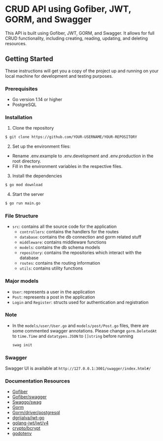 # CRUD API using Gofiber, JWT, GORM, and Swagger

This API is built using Gofiber, JWT, GORM, and Swagger. It allows for full CRUD functionality, including creating, reading, updating, and deleting resources.

## Getting Started

These instructions will get you a copy of the project up and running on your local machine for development and testing purposes.

### Prerequisites

- Go version 1.14 or higher
- PostgreSQL 

### Installation

1. Clone the repository 
```sh
$ git clone https://github.com/YOUR-USERNAME/YOUR-REPOSITORY
```

2. Set up the environment files:
 - Rename .env.example to .env.development and .env.production in the root directory.
 - Fill in the environment variables in the respective files.

3. Install the dependencies
```sh
$ go mod download
```

4. Start the server
```sh
$ go run main.go
```

### File Structure
- `src`: contains all the source code for the application
    - `controllers`: contains the handlers for the routes
    - `database`: contains the db connection and gorm related stuff
    - `middleware`: contains middleware functions
    - `models`: contains the db schema models
    - `repository`: contains the repositories which interact with the database
    - `routes`: contains the routing information
    - `utils`: contains utility functions

### Major models
- `User`: represents a user in the application
- `Post`: represents a post in the application
- `Login` and `Register`: structs used for authentication and registration

### Note
- In the `models/user/User.go` and `models/post/Post.go` files, there are some commented swagger annotations. Please change `gorm.DeletedAt` to `time.Time` and `datatypes.JSON` to `[]string` before running 
    ```sh
    swag init
    ```

### Swagger
Swagger UI is available at `http://127.0.0.1:3001/swagger/index.html#/`


### Documentation Resources

- [Gofiber](https://github.com/gofiber/fiber)
- [Gofiber/swagger](https://github.com/gofiber/swagger)
- [Swaggo/swag](https://github.com/swaggo/swag)
- [Gorm](https://gorm.io/)
- [Gorm/driver/postgresql](https://gorm.io/docs/connecting_to_the_database.html)
- [dgrijalva/jwt-go](https://github.com/dgrijalva/jwt-go)
- [golang-jwt/jwt/v4](https://github.com/golang-jwt/jwt)
- [crypto/bcrypt](https://golang.org/pkg/crypto/bcrypt/)
- [godotenv](https://github.com/joho/godotenv)
